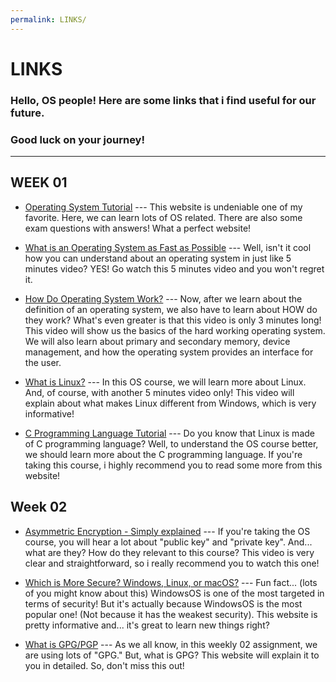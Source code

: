 ```yaml
---
permalink: LINKS/
---
```

# LINKS

### Hello, OS people! Here are some links that i find useful for our future.

### Good luck on your journey!
---

## WEEK 01

* [Operating System Tutorial](https://www.tutorialspoint.com/operating_system/index.htm) ---
  This website is undeniable one of my favorite. Here, we can learn lots of OS related.
  There are also some exam questions with answers! What a perfect website!

* [What is an Operating System as Fast as Possible](https://youtu.be/pVzRTmdd9j0?si=000TDqRQCXwc1sYe) ---
  Well, isn't it cool how you can understand about an operating system in just like 5 minutes video?
  YES! Go watch this 5 minutes video and you won't regret it.

* [How Do Operating System Work?](https://youtu.be/GjNp0bBrjmU?si=HAsJXFPHHzRvJb_u) ---
  Now, after we learn about the definition of an operating system, we also have to learn about HOW do they work?
  What's even greater is that this video is only 3 minutes long! This video will show us the basics of the hard working operating system.
  We will also learn about primary and secondary memory, device management, and how the operating system provides an interface for the user.

* [What is Linux?](https://youtu.be/zA3vmx0GaO8?si=35FDl7g_TDezb5Wi) ---
  In this OS course, we will learn more about Linux. And, of course, with another 5 minutes video only!
  This video will explain about what makes Linux different from Windows, which is very informative!

* [C Programming Language Tutorial](https://www.javatpoint.com/c-programming-language-tutorial) ---
  Do you know that Linux is made of C programming language?
  Well, to understand the OS course better, we should learn more about the C programming language.
  If you're taking this course, i highly recommend you to read some more from this website!

## Week 02

* [Asymmetric Encryption - Simply explained](https://youtu.be/AQDCe585Lnc?si=RpVxaW-hLEV_uzpw) ---
  If you're taking the OS course, you will hear a lot about "public key" and "private key".
  And... what are they? How do they relevant to this course?
  This video is very clear and straightforward, so i really recommend you to watch this one!

* [Which is More Secure? Windows, Linux, or macOS?](https://www.sentinelone.com/blog/which-is-more-secure-windows-linux-or-macos/) ---
  Fun fact... (lots of you might know about this) WindowsOS is one of the most targeted in terms of security!
  But it's actually because WindowsOS is the most popular one! (Not because it has the weakest security).
  This website is pretty informative and... it's great to learn new things right?

* [What is GPG/PGP](https://www.privex.io/articles/what-is-gpg) ---
  As we all know, in this weekly 02 assignment, we are using lots of "GPG."
  But, what is GPG? This website will explain it to you in detailed. So, don't miss this out!
